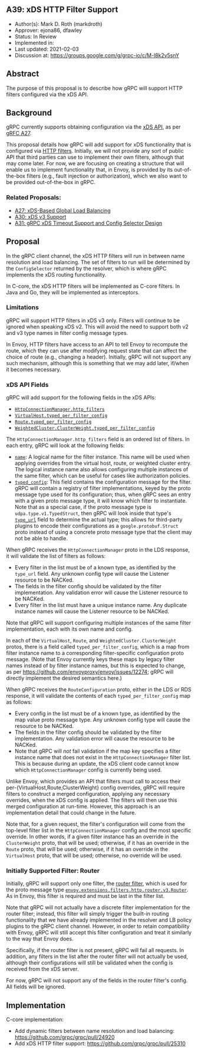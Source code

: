 A39: xDS HTTP Filter Support
----
* Author(s): Mark D. Roth (markdroth)
* Approver: ejona86, dfawley
* Status: In Review
* Implemented in: 
* Last updated: 2021-02-03
* Discussion at: https://groups.google.com/g/grpc-io/c/M-l8k2v5snY

## Abstract

The purpose of this proposal is to describe how gRPC will support HTTP
filters configured via the xDS API.

## Background

gRPC currently supports obtaining configuration via the
[xDS API](https://github.com/envoyproxy/data-plane-api), as per
[gRFC A27](https://github.com/grpc/proposal/blob/master/A27-xds-global-load-balancing.md).

This proposal details how gRPC will add support for xDS functionality that is
configured via [HTTP
filters](https://www.envoyproxy.io/docs/envoy/latest/configuration/http/http_filters/http_filters).  Initially, we will not provide any sort of public
API that third parties can use to implement their own filters, although
that may come later.  For now, we are focusing on creating a structure
that will enable us to implement functionality that, in Envoy, is
provided by its out-of-the-box filters (e.g., fault injection or
authorization), which we also want to be provided out-of-the-box in gRPC.

### Related Proposals: 

- [A27: xDS-Based Global Load Balancing](https://github.com/grpc/proposal/blob/master/A27-xds-global-load-balancing.md)
- [A30: xDS v3 Support](https://github.com/grpc/proposal/blob/master/A30-xds-v3.md)
- [A31: gRPC xDS Timeout Support and Config Selector Design](https://github.com/grpc/proposal/blob/master/A31-xds-timeout-support-and-config-selector.md)

## Proposal

In the gRPC client channel, the xDS HTTP filters will run in between
name resolution and load balancing.  The set of filters to run will be
determined by the `ConfigSelector` returned by the resolver, which is
where gRPC implements the xDS routing functionality.

In C-core, the xDS HTTP filters will be implemented as C-core filters.
In Java and Go, they will be implemented as interceptors.

### Limitations

gRPC will support HTTP filters in xDS v3 only.  Filters will continue to
be ignored when speaking xDS v2.  This will avoid the need to support
both v2 and v3 type names in filter config message types.

In Envoy, HTTP filters have access to an API to tell Envoy to recompute
the route, which they can use after modifying request state that can
affect the choice of route (e.g., changing a header).  Initially, gRPC will
not support any such mechanism, although this is something that we may
add later, if/when it becomes necessary.

### xDS API Fields

gRPC will add support for the following fields in the xDS APIs:
- [`HttpConnectionManager.http_filters`](https://github.com/envoyproxy/envoy/blob/2ee9543fbb0fccdb69d4dcd8cb57a19743afb94b/api/envoy/extensions/filters/network/http_connection_manager/v3/http_connection_manager.proto#L273)
- [`VirtualHost.typed_per_filter_config`](https://github.com/envoyproxy/envoy/blob/2ee9543fbb0fccdb69d4dcd8cb57a19743afb94b/api/envoy/config/route/v3/route_components.proto#L142)
- [`Route.typed_per_filter_config`](https://github.com/envoyproxy/envoy/blob/2ee9543fbb0fccdb69d4dcd8cb57a19743afb94b/api/envoy/config/route/v3/route_components.proto#L252)
- [`WeightedCluster.ClusterWeight.typed_per_filter_config`](https://github.com/envoyproxy/envoy/blob/2ee9543fbb0fccdb69d4dcd8cb57a19743afb94b/api/envoy/config/route/v3/route_components.proto#L366)

The `HttpConnectionManager.http_filters` field is an ordered list of
filters.  In each entry, gRPC will look at the following fields:
- [`name`](https://github.com/envoyproxy/envoy/blob/2ee9543fbb0fccdb69d4dcd8cb57a19743afb94b/api/envoy/extensions/filters/network/http_connection_manager/v3/http_connection_manager.proto#L833):
  A logical name for the filter instance.  This name will be used when
  applying overrides from the virtual host, route, or weighted cluster entry.
  The logical instance name also allows configuring multiple instances of the
  same filter, which can be useful for cases like authorization policies.
- [`typed_config`](https://github.com/envoyproxy/envoy/blob/2ee9543fbb0fccdb69d4dcd8cb57a19743afb94b/api/envoy/extensions/filters/network/http_connection_manager/v3/http_connection_manager.proto#L838):
  This field contains the configuration message for the filter.  gRPC
  will contain a registry of filter implementations, keyed by the proto
  message type used for its configuration; thus, when gRPC sees an entry
  with a given proto message type, it will know which filter to
  instantiate.  Note that as a special case, if the proto message type is
  `udpa.type.v1.TypedStruct`, then gRPC will look inside that type's
  [`type_url`](https://github.com/cncf/udpa/blob/cc1b757b3eddccaaaf0743cbb107742bb7e3ee4f/udpa/type/v1/typed_struct.proto#L38)
  field to determine the actual type; this allows for third-party
  plugins to encode their configurations as a `google.protobuf.Struct`
  proto instead of using a concrete proto message type that the client
  may not be able to handle.

When gRPC receives the `HttpConnectionManager` proto in the LDS
response, it will validate the list of filters as follows:
- Every filter in the list must be of a known type, as identified by the
  `type_url` field.  Any unknown config type will cause the Listener
  resource to be NACKed.
- The fields in the filter config should be validated by the filter
  implementation.  Any validation error will cause the Listener resource
  to be NACKed.
- Every filter in the list must have a unique instance name.  Any
  duplicate instance names will cause the Listener resource to be NACKed.

Note that gRPC will support configuring multiple instances of the same
filter implementation, each with its own name and config.

In each of the `VirtualHost`, `Route`, and `WeightedCluster.ClusterWeight`
protos, there is a field called `typed_per_filter_config`, which is a map
from filter instance name to a corresponding filter-specific configuration
proto message.  (Note that Envoy currently keys these maps by legacy
filter names instead of by filter instance names, but this is expected
to change, as per https://github.com/envoyproxy/envoy/issues/12274; gRPC
will directly implement the desired semantics here.)

When gRPC receives the `RouteConfiguration` proto, either in the LDS or
RDS response, it will validate the contents of each
`typed_per_filter_config` map as follows:
- Every config in the list must be of a known type, as identified by the
  map value proto message type.  Any unknown config type will cause the
  resource to be NACKed.
- The fields in the filter config should be validated by the filter
  implementation.  Any validation error will cause the resource to be NACKed.
- Note that gRPC will *not* fail validation if the map key specifies a
  filter instance name that does not exist in the `HttpConnectionManager`
  filter list.  This is because during an update, the xDS client code
  cannot know which `HttpConnectionManager` config is currently being
  used.

Unlike Envoy, which provides an API that filters must call to access their
per-{VirtualHost,Route,ClusterWeight} config overrides, gRPC will
require filters to construct a merged configuration, applying any
necessary overrides, when the xDS config is applied.  The filters will
then use this merged configuration at run-time.  However, this approach
is an implementation detail that could change in the future.

Note that, for a given request, the filter's configuration will come
from the top-level filter list in the `HttpConnectionManager` config
and the most specific override.  In other words, if a given filter
instance has an override in the `ClusterWeight` proto, that will be
used; otherwise, if it has an override in the `Route` proto, that will
be used; otherwise, if it has an override in the `VirtualHost` proto,
that will be used; otherwise, no override will be used.

### Initially Supported Filter: Router

Initially, gRPC will support only one filter, the [router
filter](https://www.envoyproxy.io/docs/envoy/latest/configuration/http/http_filters/router_filter),
which is used for the proto message type
[`envoy.extensions.filters.http.router.v3.Router`](https://github.com/envoyproxy/envoy/blob/18db4c90e3295fb2c39bfc7b2ce641cfd6c3fbed/api/envoy/extensions/filters/http/router/v3/router.proto#L23).
As in Envoy, this filter is required and must be last in the filter list.

Note that gRPC will not actually have a discrete filter implementation
for the router filter; instead, this filter will simply trigger the
built-in routing functionality that we have already implemented in the
resolver and LB policy plugins to the gRPC client channel.  However,
in order to retain compatibility with Envoy, gRPC will still accept
this filter configuration and treat it similarly to the way that Envoy
does.

Specifically, if the router filter is not present, gRPC will fail all
requests.  In addition, any filters in the list after the router filter
will not actually be used, although their configurations will still be
validated when the config is received from the xDS server.

For now, gRPC will not support any of the fields in the router filter's
config.  All fields will be ignored.

## Implementation

C-core implementation:
- Add dynamic filters between name resolution and load balancing: https://github.com/grpc/grpc/pull/24920
- Add xDS HTTP filter support: https://github.com/grpc/grpc/pull/25310
